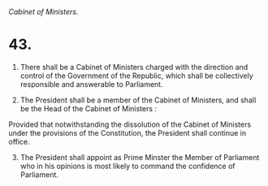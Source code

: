 *Cabinet of Ministers.*

# 43.

1. There shall be a Cabinet of Ministers charged with the direction and control of the Government of the Republic, which shall be collectively responsible and answerable to Parliament.

2. The President shall be a member of the Cabinet of Ministers, and shall be the Head of the Cabinet of Ministers :

Provided that notwithstanding the dissolution of the Cabinet of Ministers under the provisions of the Constitution, the President shall continue in office.

3. The President shall appoint as Prime Minster the Member of Parliament who in his opinions is most likely to command the confidence of Parliament.